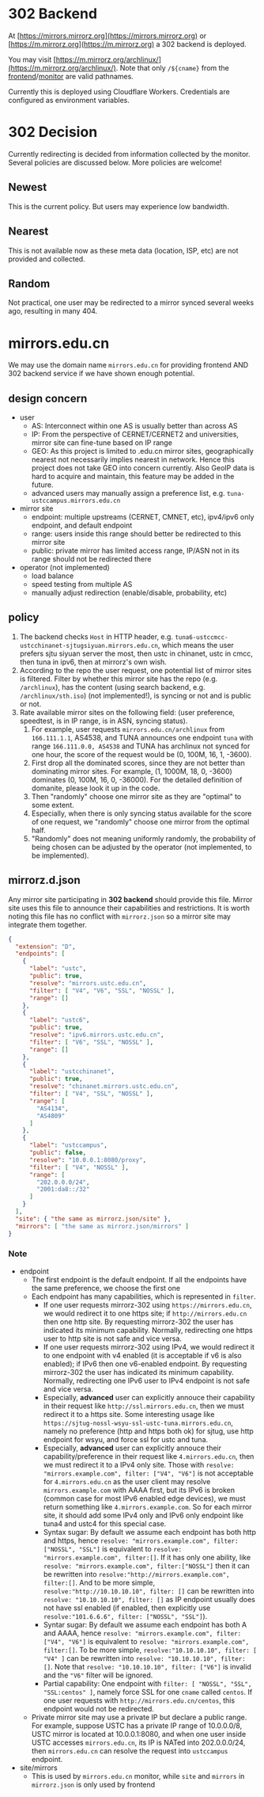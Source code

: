 # 302 Backend

At [https://mirrors.mirrorz.org](https://mirrors.mirrorz.org) or [https://m.mirrorz.org](https://m.mirrorz.org) a 302 backend is deployed.

You may visit [https://m.mirrorz.org/archlinux/](https://m.mirrorz.org/archlinux/). Note that only `/${cname}` from the [frontend](https://mirrorz.org/list)/[monitor](https://mirrorz.org/monitor) are valid pathnames.

Currently this is deployed using Cloudflare Workers. Credentials are configured as environment variables.

# 302 Decision

Currently redirecting is decided from information collected by the monitor. Several policies are discussed below. More policies are welcome!

## Newest

This is the current policy. But users may experience low bandwidth.

## Nearest

This is not available now as these meta data (location, ISP, etc) are not provided and collected.

## Random

Not practical, one user may be redirected to a mirror synced several weeks ago, resulting in many 404.

# mirrors.edu.cn

We may use the domain name `mirrors.edu.cn` for providing frontend AND 302 backend service if we have shown enough potential.

## design concern

* user
  - AS: Interconnect within one AS is usually better than across AS
  - IP: From the perspective of CERNET/CERNET2 and universities, mirror site can fine-tune based on IP range
  - GEO: As this project is limited to .edu.cn mirror sites, geographically nearest not necessarily implies nearest in network. Hence this project does not take GEO into concern currently. Also GeoIP data is hard to acquire and maintain, this feature may be added in the future.
  - advanced users may manually assign a preference list, e.g. `tuna-ustccampus.mirrors.edu.cn`
* mirror site
  - endpoint: multiple upstreams (CERNET, CMNET, etc), ipv4/ipv6 only endpoint, and default endpoint
  - range: users inside this range should better be redirected to this mirror site
  - public: private mirror has limited access range, IP/ASN not in its range should not be redirected there
* operator (not implemented)
  - load balance
  - speed testing from multiple AS
  - manually adjust redirection (enable/disable, probability, etc)

## policy

1. The backend checks `Host` in HTTP header, e.g. `tuna6-ustccmcc-ustcchinanet-sjtugsiyuan.mirrors.edu.cn`, which means the user prefers sjtu siyuan server the most, then ustc in chinanet, ustc in cmcc, then tuna in ipv6, then at mirrorz's own wish.
2. According to the repo the user request, one potential list of mirror sites is filtered. Filter by whether this mirror site has the repo (e.g. `/archlinux`), has the content (using search backend, e.g. `/archlinux/sth.iso`) (not implemented!), is syncing or not and is public or not.
3. Rate available mirror sites on the following field: (user preference, speedtest, is in IP range, is in ASN, syncing status).
    1. For example, user requests `mirrors.edu.cn/archlinux` from `166.111.1.1`, AS4538, and TUNA announces one endpoint `tuna` with range `166.111.0.0, AS4538` and TUNA has archlinux not synced for one hour, the score of the request would be (0, 100M, 16, 1, -3600).
    2. First drop all the dominated scores, since they are not better than dominating mirror sites. For example, (1, 1000M, 18, 0, -3600) dominates (0, 100M, 16, 0, -36000). For the detailed definition of domanite, please look it up in the code.
    3. Then "randomly" choose one mirror site as they are "optimal" to some extent.
    4. Especially, when there is only syncing status available for the score of one request, we "randomly" choose one mirror from the optimal half.
    5. "Randomly" does not meaning uniformly randomly, the probability of being chosen can be adjusted by the operator (not implemented, to be implemented).

## mirrorz.d.json

Any mirror site participating in **302 backend** should provide this file. Mirror site uses this file to announce their capabilities and restrictions. It is worth noting this file has no conflict with `mirrorz.json` so a mirror site may integrate them together.

```json
{
  "extension": "D",
  "endpoints": [
    {
      "label": "ustc",
      "public": true,
      "resolve": "mirrors.ustc.edu.cn",
      "filter": [ "V4", "V6", "SSL", "NOSSL" ],
      "range": []
    },
    {
      "label": "ustc6",
      "public": true,
      "resolve": "ipv6.mirrors.ustc.edu.cn",
      "filter": [ "V6", "SSL", "NOSSL" ],
      "range": []
    },
    {
      "label": "ustcchinanet",
      "public": true,
      "resolve": "chinanet.mirrors.ustc.edu.cn",
      "filter": [ "V4", "SSL", "NOSSL" ],
      "range": [
        "AS4134",
        "AS4809"
      ]
    },
    {
      "label": "ustccampus",
      "public": false,
      "resolve": "10.0.0.1:8080/proxy",
      "filter": [ "V4", "NOSSL" ],
      "range": [
        "202.0.0.0/24",
        "2001:da8::/32"
      ]
    }
  ],
  "site": { "the same as mirrorz.json/site" },
  "mirrors": [ "the same as mirrorz.json/mirrors" ]
}
```

### Note

* endpoint
  - The first endpoint is the default endpoint. If all the endpoints have the same preference, we choose the first one
  - Each endpoint has many capabilities, which is represented in `filter`.
    + If one user requests mirrorz-302 using `https://mirrors.edu.cn`, we would redirect it to one https site; if `http://mirrors.edu.cn` then one http site. By requesting mirrorz-302 the user has indicated its minimum capability. Normally, redirecting one https user to http site is not safe and vice versa.
    + If one user requests mirrorz-302 using IPv4, we would redirect it to one endpoint with v4 enabled (it is acceptable if v6 is also enabled); if IPv6 then one v6-enabled endpoint. By requesting mirrorz-302 the user has indicated its minimum capability. Normally, redirecting one IPv6 user to IPv4 endpoint is not safe and vice versa.
    + Especially, **advanced** user can explicitly annouce their capability in their request like `http://ssl.mirrors.edu.cn`, then we must redirect it to a https site. Some interesting usage like `https://sjtug-nossl-wsyu-ssl-ustc-tuna.mirrors.edu.cn`, namely no preference (http and https both ok) for sjtug, use http endpoint for wsyu, and force ssl for ustc and tuna.
    + Especially, **advanced** user can explicitly annouce their capability/preference in their request like `4.mirrors.edu.cn`, then we must redirect it to a IPv4 only site. Those with `resolve: "mirrors.example.com", filter: ["V4", "V6"]` is not acceptable for `4.mirrors.edu.cn` as the user client may resolve `mirrors.example.com` with AAAA first, but its IPv6 is broken (common case for most IPv6 enabled edge devices), we must return something like `4.mirrors.example.com`. So for each mirror site, it should add some IPv4 only and IPv6 only endpoint like tuna4 and ustc4 for this special case.
    + Syntax sugar: By default we assume each endpoint has both http and https, hence `resolve: "mirrors.example.com", filter:["NOSSL", "SSL"]` is equivalent to `resolve: "mirrors.example.com", filter:[]`. If it has only one ability, like `resolve: "mirrors.example.com", filter:["NOSSL"]` then it can be rewritten into `resolve:"http://mirrors.example.com", filter:[]`. And to be more simple, `resolve:"http://10.10.10.10", filter: []` can be rewritten into `resolve: "10.10.10.10", filter: []` as IP endpoint usually does not have ssl enabled (if enabled, then explicitly use `resolve:"101.6.6.6", filter: ["NOSSL", "SSL"]`).
    + Syntar sugar: By default we assume each endpoint has both A and AAAA, hence `resolve: "mirrors.example.com", filter:["V4", "V6"]` is equivalent to `resolve: "mirrors.example.com", filter:[]`. To be more simple, `resolve:"10.10.10.10", filter: [ "V4" ]` can be rewritten into `resolve: "10.10.10.10", filter: []`. Note that `resolve: "10.10.10.10", filter: ["V6"]` is invalid and the `"V6"` filter will be ignored.
    + Partial capability: One endpoint with `filter: [ "NOSSL", "SSL", "SSL:centos" ]`, namely force SSL for one `cname` called `centos`. If one user requests with `http://mirrors.edu.cn/centos`, this endpoint would not be redirected.
  - Private mirror site may use a private IP but declare a public range. For example, suppose USTC has a private IP range of 10.0.0.0/8, USTC mirror is located at 10.0.0.1:8080, and when one user inside USTC accesses `mirrors.edu.cn`, its IP is NATed into 202.0.0.0/24, then `mirrors.edu.cn` can resolve the request into `ustccampus` endpoint.
* site/mirrors
  - This is used by `mirrors.edu.cn` monitor, while `site` and `mirrors` in `mirrorz.json` is only used by frontend
